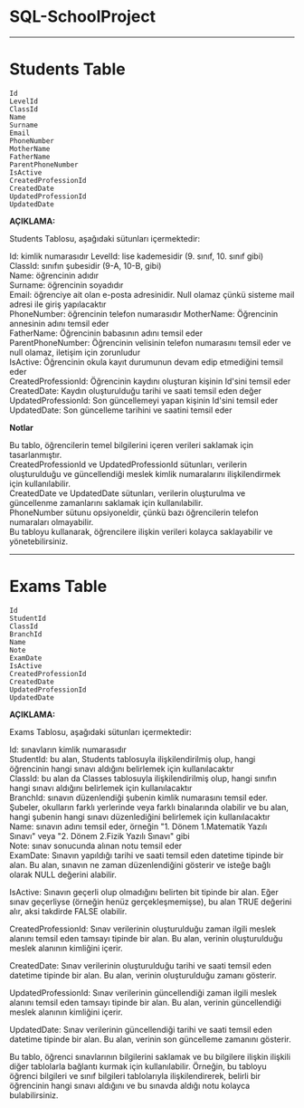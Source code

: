 # SQL-SchoolProject
---
# Students Table
```
Id
LevelId
ClassId
Name
Surname
Email
PhoneNumber
MotherName
FatherName
ParentPhoneNumber
IsActive
CreatedProfessionId
CreatedDate
UpdatedProfessionId
UpdatedDate
```

**AÇIKLAMA:**  

Students Tablosu, aşağıdaki sütunları içermektedir:  

Id: kimlik numarasıdır 
LevelId: lise kademesidir (9. sınıf, 10. sınıf gibi)  
ClassId: sınıfın şubesidir (9-A, 10-B, gibi)  
Name: öğrencinin adıdır  
Surname: öğrencinin soyadıdır  
Email: öğrenciye ait olan e-posta adresinidir. Null olamaz çünkü sisteme mail adresi ile giriş yapılacaktır  
PhoneNumber: öğrencinin telefon numarasıdır 
MotherName: Öğrencinin annesinin adını temsil eder  
FatherName: Öğrencinin babasının adını temsil eder  
ParentPhoneNumber: Öğrencinin velisinin telefon numarasını temsil eder ve null olamaz, iletişim için zorunludur  
IsActive: Öğrencinin okula kayıt durumunun devam edip etmediğini temsil eder  
CreatedProfessionId: Öğrencinin kaydını oluşturan kişinin Id'sini temsil eder  
CreatedDate: Kaydın oluşturulduğu tarihi ve saati temsil eden değer  
UpdatedProfessionId: Son güncellemeyi yapan kişinin Id'sini temsil eder  
UpdatedDate: Son güncelleme tarihini ve saatini temsil eder  

**Notlar**  

Bu tablo, öğrencilerin temel bilgilerini içeren verileri saklamak için tasarlanmıştır.  
CreatedProfessionId ve UpdatedProfessionId sütunları, verilerin oluşturulduğu ve güncellendiği meslek kimlik numaralarını ilişkilendirmek için kullanılabilir.  
CreatedDate ve UpdatedDate sütunları, verilerin oluşturulma ve güncellenme zamanlarını saklamak için kullanılabilir.  
PhoneNumber sütunu opsiyoneldir, çünkü bazı öğrencilerin telefon numaraları olmayabilir.  
Bu tabloyu kullanarak, öğrencilere ilişkin verileri kolayca saklayabilir ve yönetebilirsiniz.  

---

# Exams Table

```
Id
StudentId
ClassId
BranchId
Name
Note
ExamDate
IsActive
CreatedProfessionId
CreatedDate
UpdatedProfessionId
UpdatedDate
```

**AÇIKLAMA:** 

Exams Tablosu, aşağıdaki sütunları içermektedir: 

Id: sınavların kimlik numarasıdır  
StudentId: bu alan, Students tablosuyla ilişkilendirilmiş olup, hangi öğrencinin hangi sınavı aldığını belirlemek için kullanılacaktır  
ClassId: bu alan da Classes tablosuyla ilişkilendirilmiş olup, hangi sınıfın hangi sınavı aldığını belirlemek için kullanılacaktır  
BranchId: sınavın düzenlendiği şubenin kimlik numarasını temsil eder. Şubeler, okulların farklı yerlerinde veya farklı binalarında olabilir ve bu alan, hangi şubenin hangi sınavı düzenlediğini belirlemek için kullanılacaktır  
Name: sınavın adını temsil eder, örneğin "1. Dönem 1.Matematik Yazılı Sınavı" veya "2. Dönem 2.Fizik Yazılı Sınavı" gibi  
Note: sınav sonucunda alınan notu temsil eder  
ExamDate: Sınavın yapıldığı tarihi ve saati temsil eden datetime tipinde bir alan. Bu alan, sınavın ne zaman düzenlendiğini gösterir ve isteğe bağlı olarak NULL değerini alabilir.

IsActive: Sınavın geçerli olup olmadığını belirten bit tipinde bir alan. Eğer sınav geçerliyse (örneğin henüz gerçekleşmemişse), bu alan TRUE değerini alır, aksi takdirde FALSE olabilir.

CreatedProfessionId: Sınav verilerinin oluşturulduğu zaman ilgili meslek alanını temsil eden tamsayı tipinde bir alan. Bu alan, verinin oluşturulduğu meslek alanının kimliğini içerir.

CreatedDate: Sınav verilerinin oluşturulduğu tarihi ve saati temsil eden datetime tipinde bir alan. Bu alan, verinin oluşturulduğu zamanı gösterir.

UpdatedProfessionId: Sınav verilerinin güncellendiği zaman ilgili meslek alanını temsil eden tamsayı tipinde bir alan. Bu alan, verinin güncellendiği meslek alanının kimliğini içerir.

UpdatedDate: Sınav verilerinin güncellendiği tarihi ve saati temsil eden datetime tipinde bir alan. Bu alan, verinin son güncelleme zamanını gösterir.

Bu tablo, öğrenci sınavlarının bilgilerini saklamak ve bu bilgilere ilişkin ilişkili diğer tablolarla bağlantı kurmak için kullanılabilir. Örneğin, bu tabloyu öğrenci bilgileri ve sınıf bilgileri tablolarıyla ilişkilendirerek, belirli bir öğrencinin hangi sınavı aldığını ve bu sınavda aldığı notu kolayca bulabilirsiniz.

